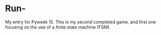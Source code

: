 Run-
====

My entry for Pyweek 15. This is my second completed game, and first one focusing on the use of a finite state machine (FSM).
